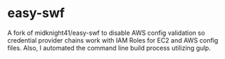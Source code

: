 # easy-swf

A fork of midknight41/easy-swf to disable AWS config validation so credential provider chains work with IAM Roles for EC2 and AWS config files.
Also, I automated the command line build process utilizing gulp.

